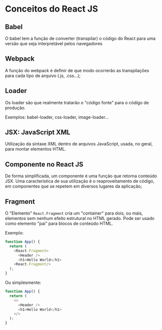 # Conceitos do React JS

## Babel

O babel tem a função de converter (transpilar) o código do React para uma versão que seja interpretável pelos navegadores

## Webpack

A função do webpack é definir de que modo ocorrerão as transpilações para cada tipo de arquivo (.js, .css...);

## Loader

Os loader são que realmente tratarão o "código fonte" para o código de produção.

Exemplos: babel-loader, css-loader, image-loader...

## JSX: JavaScript XML

Utilização da sintaxe XML dentro de arquivos JavaScript, usada, no geral, para montar elementos HTML.

## Componente no React JS

De forma simplificada, um componente é uma função que retorna conteúdo JSX. Uma caracteristica de sua utilização é o reaproveitamento de código, em componentes que se repetem em diversos lugares da aplicação;

## Fragment

O "Elemento" `React.Fragment` cria um "container" para dois, ou mais, elementos sem nenhum efeito estrutural no HTML gerado. Pode ser usado como elemento "pai" para blocos de conteúdo HTML.

Exemplo:

```javascript
function App() {
  return (
    <React.Fragment>
      <Header />
      <h1>Hello World</h1>
    <React.Fragment/>
  );
}
```

Ou simplesmente:

```javascript
function App() {
  return (
    <>
      <Header />
      <h1>Hello World</h1>
    </>
  );
}
```

